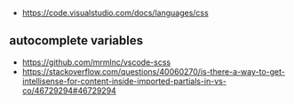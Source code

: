 - https://code.visualstudio.com/docs/languages/css

## autocomplete variables

- https://github.com/mrmlnc/vscode-scss
- https://stackoverflow.com/questions/40060270/is-there-a-way-to-get-intellisense-for-content-inside-imported-partials-in-vs-co/46729294#46729294
